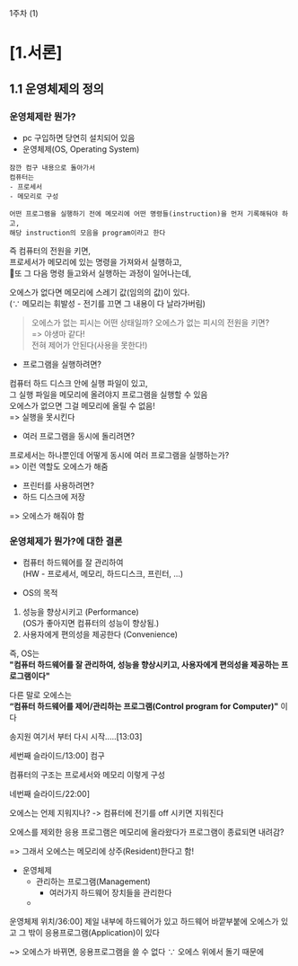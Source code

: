 1주차 (1)
# [1.서론]

## 1.1 운영체제의 정의

### 운영체제란 뭔가?   
- pc 구입하면 당연히 설치되어 있음   
- 운영체제(OS, Operating System)

```
잠깐 컴구 내용으로 돌아가서 
컴퓨터는   
- 프로세서
- 메모리로 구성 

어떤 프로그램을 실행하기 전에 메모리에 어떤 명령들(instruction)을 먼저 기록해둬야 하고,
해당 instruction의 모음을 program이라고 한다
```

즉 컴퓨터의 전원을 키면,    
프로세서가 메모리에 있는 명령을 가져와서 실행하고,   
또 그 다음 명령 들고와서 실행하는 과정이 일어나는데,   


오에스가 없다면 메모리에 스레기 값(임의의 값)이 있다.   
(∵ 메모리는 휘발성 - 전기를 끄면 그 내용이 다 날라가버림)


> 오에스가 없는 피시는 어떤 상태일까? 오에스가 없는 피시의 전원을 키면?   
=> 야생마 같다!  
전혀 제어가 안된다(사용을 못한다!)   


- 프로그램을 실행하려면?

컴퓨터 하드 디스크 안에 실행 파일이 있고,      
그 실행 파일을 메모리에 올려야지 프로그램을 실행할 수 있음    
오에스가 없으면 그걸 메모리에 올릴 수 없음!   
=> 실행을 못시킨다   

- 여러 프로그램을 동시에 돌리려면?   

프로세서는 하나뿐인데 어떻게 동시에 여러 프로그램을 실행하는가?   
=> 이런 역할도 오에스가 해줌   

- 프린터를 사용하려면?
- 하드 디스크에 저장

=> 오에스가 해줘야 함



### 운영체제가 뭔가?에 대한 결론

- 컴퓨터 하드웨어를 잘 관리하여   
(HW - 프로세서, 메모리, 하드디스크, 프린터, ...)

- OS의 목적     
1. 성능을 향상시키고 (Performance)   
(OS가 좋아지면 컴퓨터의 성능이 향상됨.)
2. 사용자에게 편의성을 제공한다 (Convenience)


즉, OS는   
**"컴퓨터 하드웨어를 잘 관리하여, 성능을 향상시키고, 사용자에게 편의성을 제공하는 프로그램이다"**   

다른 말로 오에스는   
**“컴퓨터 하드웨어를 제어/관리하는 프로그램(Control program for Computer)"** 이다



송지원 여기서 부터 다시 시작.....[13:03]

세번째 슬라이드/13:00]
컴구

컴퓨터의 구조는
프로세서와 메모리 이렇게 구성





네번째 슬라이드/22:00]



오에스는 언제 지워지나?
-> 컴퓨터에 전기를 off 시키면 지워진다

오에스를 제외한 응용 프로그램은 메모리에 올라왔다가 프로그램이 종료되면 내려감?

=> 그래서 오에스는 메모리에 상주(Resident)한다고 함!




- 운영체제
    - 관리하는 프로그램(Management)
        - 여러가지 하드웨어 장치들을 관리한다
    -  



운영체제 위치/36:00]
제일 내부에 하드웨어가 있고
하드웨어 바깥부붙에 오에스가 있고
그 밖이 응용프로그램(Application)이 있다

~> 오에스가 바뀌면, 응용프로그램을 쓸 수 없다
∵ 오에스 위에서 돌기 때문에
